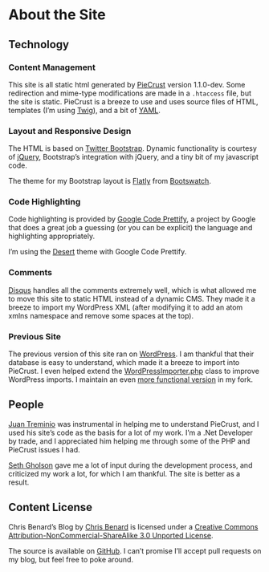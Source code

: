 About the Site
==============



Technology
----------

### Content Management

This site is all static html generated by [PieCrust][1] version 1.1.0-dev. Some
redirection and mime-type modifications are made in a `.htaccess` file, but the
site is static. PieCrust is a breeze to use and uses source files of HTML,
templates (I’m using [Twig][2]), and a bit of [YAML][3].

[1]: <http://bolt80.com/piecrust/>

[2]: <http://twig.sensiolabs.org/>

[3]: <http://www.yaml.org/>

### Layout and Responsive Design

The HTML is based on [Twitter Bootstrap][4]. Dynamic functionality is courtesy
of [jQuery][5], Bootstrap’s integration with jQuery, and a tiny bit of my
javascript code.

[4]: <http://twitter.github.io/bootstrap/>

[5]: <http://jquery.com/>

The theme for my Bootstrap layout is [Flatly][6] from [Bootswatch][7].

[6]: <http://bootswatch.com/flatly/>

[7]: <http://bootswatch.com/>

### Code Highlighting

Code highlighting is provided by [Google Code Prettify][8], a project by Google
that does a great job a guessing (or you can be explicit) the language and
highlighting appropriately.

[8]: <https://code.google.com/p/google-code-prettify/>

I’m using the [Desert][9] theme with Google Code Prettify.

[9]: <http://google-code-prettify.googlecode.com/svn/trunk/styles/index.html>

### Comments

[Disqus][10] handles all the comments extremely well, which is what allowed me
to move this site to static HTML instead of a dynamic CMS. They made it a breeze
to import my WordPress XML (after modifying it to add an atom xmlns namespace
and remove some spaces at the top).

[10]: <http://disqus.com/>

### Previous Site

The previous version of this site ran on [WordPress][11]. I am thankful that
their database is easy to understand, which made it a breeze to import into
PieCrust. I even helped extend the [WordPressImporter.php][12] class to improve
WordPress imports. I maintain an even [more functional version][13] in my fork.

[11]: <http://wordpress.org/>

[12]: <https://github.com/ludovicchabant/PieCrust/blob/master/src/PieCrust/Interop/Importers/WordpressImporter.php>

[13]: <https://github.com/cbenard/PieCrust/blob/master/src/PieCrust/Interop/Importers/WordpressImporter.php>

People
------

[Juan Treminio][14] was instrumental in helping me to understand PieCrust, and I
used his site’s code as the basis for a lot of my work. I’m a .Net Developer by
trade, and I appreciated him helping me through some of the PHP and PieCrust
issues I had.

[14]: <http://jtreminio.com/>

[Seth Gholson][15] gave me a lot of input during the development process, and
criticized my work a lot, for which I am thankful. The site is better as a
result.

[15]: <http://sethgholson.com/>

Content License
---------------

Chris Benard’s Blog by [Chris Benard][16] is licensed under a [Creative Commons
Attribution-NonCommercial-ShareAlike 3.0 Unported License][17].

[16]: <http://chrisbenard.net/>

[17]: <http://creativecommons.org/licenses/by-nc-sa/3.0/deed.en_US>

The source is available on [GitHub][18]. I can’t promise I’ll accept pull
requests on my blog, but feel free to poke around.

[18]: <http://github.com/cbenard/chrisbenard.net>
